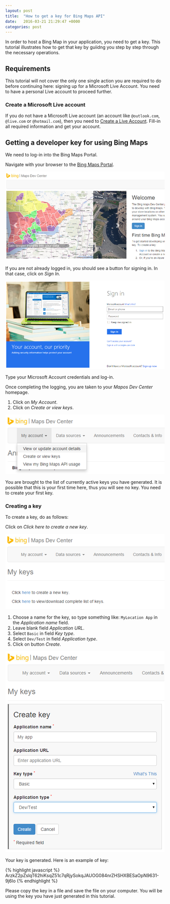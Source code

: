 ```yaml
---
layout: post
title:  "How to get a key for Bing Maps API"
date:   2016-03-21 21:29:47 +0000
categories: post
---
```

In order to host a Bing Map in your application, you need to get a key. This tutorial illustrates how to get that key by guiidng you step by step through the necessary operations.

## Requirements
This tutorial will not cover the only one single action you are required to do before continuing here: signing up for a Microsoft Live Account. You need to have a personal Live account to proceed further.

### Create a Microsoft Live account
If you do not have a Microsoft Live account (an account like `@outlook.com`, `@live.com` or `@hotmail.com`), then you need to [Create a Live Account](https://signup.live.com). Fill-in all required information and get your account.

## Getting a developer key for using Bing Maps
We need to log-in into the Bing Maps Portal.

Navigate with your browser to the [Bing Maps Portal](https://www.bingmapsportal.com/). 

![Bing Maps Portal](images/bing1.png)

If you are not already logged in, you should see a button for signing in. In that case, click on _Sign In_. 

![Bing Maps Portal](images/bing2.png)

Type your Microsoft Account credentials and log-in.

Once completing the logging, you are taken to your _Mapos Dev Center_ homepage.

1. Click on _My Account_.
2. Click on _Create or view keys_.

![Bing Maps Portal](images/bing3.png)

You are brought to the list of currently active keys you have generated. It is possible that this is your first time here, thus you will see no key. You need to create your first key.

### Creating a key
To create a key, do as follows:

Click on _Click here to create a new key_.

![Bing Maps Portal](images/bing4.png)

1. Choose a name for the key, so type something like: `MyLocation App` in the _Application name_ field.
2. Leave blank field _Application URL_.
3. Select `Basic` in field _Key type_.
4. Select `Dev/Test` in field _Application type_.
5. Click on button _Create_.

![Bing Maps Portal](images/bing5.png)

Your key is generated. Here is an example of key:

{% highlight javascript %}
ArzkZ2pZslqT62hiKsqZ51c7qRjySokqJAUOG084nrZHSHXBESaOpN9631-9j6lo
{% endhighlight %}

Please copy the key in a file and save the file on your computer. You will be using the key you have just generated in this tutorial.